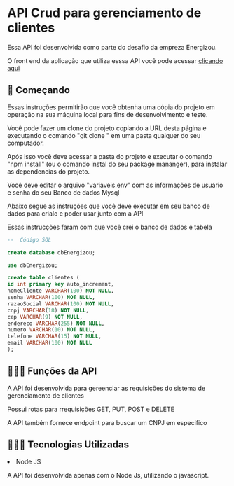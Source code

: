 # API Crud para gerenciamento de clientes

Essa API foi desenvolvida como parte do desafio da empreza Energizou.

O front end da aplicação que utiliza esssa API você pode acessar <a href="https://github.com/joaolucasMota/desafio-energizou-fe">clicando aqui<a>

## 🚀 Começando

Essas instruções permitirão que você obtenha uma cópia do projeto em operação na sua máquina local para fins de desenvolvimento e teste.

Você pode fazer um clone do projeto copiando a URL desta página e executando o comando "git clone <URL DESTA PAGINA>" em uma pasta qualquer do seu computador.

Após isso você deve acessar a pasta do projeto e executar o comando "npm install" (ou o comando instal do seu package mananger), para instalar as dependencias do projeto.

Você deve editar o arquivo "variaveis.env" com as informações de usuário e senha do seu Banco de dados Mysql

Abaixo segue as instruções que você deve executar em seu banco de dados para crialo e poder usar junto com a API

Essas instrucções faram com que você crei o banco de dados e tabela

```sql
--  Código SQL

create database dbEnergizou;

use dbEnergizou;

create table clientes (
id int primary key auto_increment,
nomeCliente VARCHAR(100) NOT NULL,
senha VARCHAR(100) NOT NULL,
razaoSocial VARCHAR(100) NOT NULL,
cnpj VARCHAR(18) NOT NULL, 
cep VARCHAR(9) NOT NULL, 
endereco VARCHAR(255) NOT NULL,
numero VARCHAR(10) NOT NULL,
telefone VARCHAR(15) NOT NULL,
email VARCHAR(100) NOT NULL
);
```

## 👨🏻‍🔧 Funções da API

A API foi desenvolvida para gereenciar as requisições do sistema de gerenciamento de clientes

Possui rotas para rrequisições GET, PUT, POST e DELETE

A API também fornece endpoint para buscar um CNPJ em especifico 

## 👨🏻‍💻 Tecnologias Utilizadas
 <li> Node JS

A API foi desenvolvida apenas com o Node Js, utilizando o javascript.
